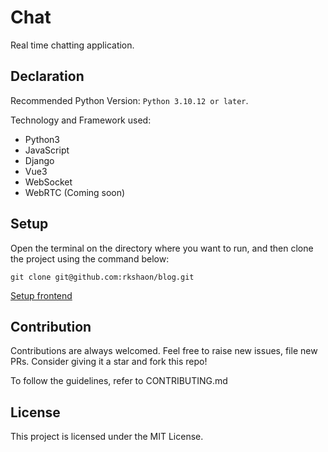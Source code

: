 # Chat
Real time chatting application.

## Declaration
Recommended Python Version: `Python 3.10.12 or later`.

Technology and Framework used:
- Python3
- JavaScript
- Django
- Vue3
- WebSocket
- WebRTC (Coming soon)

## Setup
Open the terminal on the directory where you want to run, and then clone the project using the command below:
```
git clone git@github.com:rkshaon/blog.git
```

[Setup frontend](./frontend/README.md)

## Contribution
Contributions are always welcomed. Feel free to raise new issues, file new PRs. Consider giving it a star and fork this repo!

To follow the guidelines, refer to CONTRIBUTING.md

## License
This project is licensed under the MIT License.